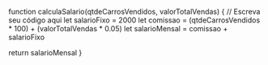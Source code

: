 function calculaSalario(qtdeCarrosVendidos, valorTotalVendas) {
 // Escreva seu código aqui
let salarioFixo = 2000
let comissao = (qtdeCarrosVendidos * 100) + (valorTotalVendas * 0.05)
let salarioMensal = comissao + salarioFixo

return salarioMensal
}